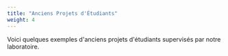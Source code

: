 ```yaml
---
title: "Anciens Projets d'Étudiants"
weight: 4
---
```


Voici quelques exemples d'anciens projets d'étudiants supervisés par notre laboratoire.